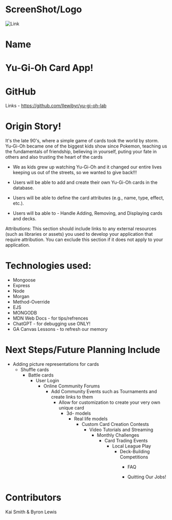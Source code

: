 # ScreenShot/Logo
![Link](https://seeklogo.com/images/Y/Yu-Gu-Oh_-logo-FA1A029B70-seeklogo.com.png)

# Name
# Yu-Gi-Oh Card App!

# GitHub
Links - https://github.com/llewibyr/yu-gi-oh-lab


# Origin Story!
It's the late 90's, where a simple game of cards took the world by storm. Yu-Gi-Oh became one of the biggest kids show since Pokemon, teaching us the fundamentals of friendship, believing in yourself, puting your fate in others and also trusting the heart of the cards

- We as kids grew up watching Yu-Gi-Oh and it changed our entire lives keeping us out of the streets, so we wanted to give back!!!

- Users will be able to add and create their own Yu-Gi-Oh cards in the database.

- Users will be able to define the card attributes (e.g., name, type, effect, etc.).

- Users will ba able to - Handle Adding, Removing, and Displaying cards and decks.

   
Attributions: This section should include links to any external resources (such as libraries or assets) you used to develop your application that require attribution. You can exclude this section if it does not apply to your application.


# Technologies used: 
 - Mongoose
 - Express
 - Node
 - Morgan
 - Method-Override
 - EJS
 - MONGODB
 - MDN Web Docs - for tips/refrences 
 - ChatGPT - for debugging use ONLY!
 - GA Canvas Lessons - to refresh our memory 



# Next Steps/Future Planning Include

- Adding picture representations for cards
  - Shuffle cards 
    - Battle cards
      - User Login
        - Online Community Forums
          - Add Community Events such as Tournaments and create links to them
            - Allow for customization to create your very own unique card
              - 3d- models
                - Real life models
                  - Custom Card Creation Contests
                    - Video Tutorials and Streaming
                      - Monthly Challenges
                        - Card Trading Events
                          - Local League Play
                            - Deck-Building Competitions
                              - FAQ

                               - Quitting Our Jobs!


# Contributors
Kai Smith & Byron Lewis 


